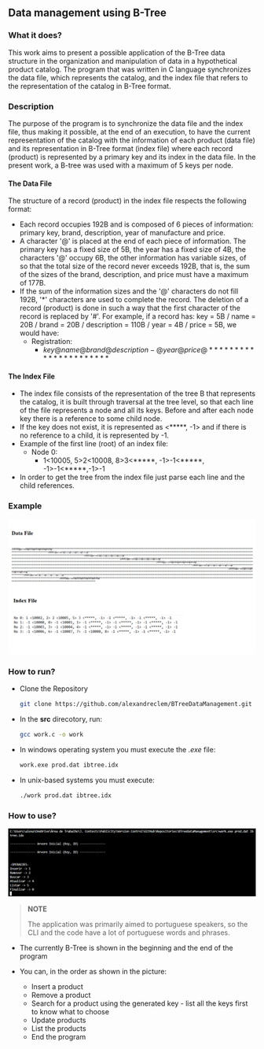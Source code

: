 ## Data management using B-Tree

### What it does?
This work aims to present a possible application of the B-Tree data structure in the organization and manipulation of data in a hypothetical product catalog. The program that was written in C language synchronizes the data file, which represents the catalog, and the index file that refers to the representation of the catalog in B-Tree format.

### Description
The purpose of the program is to synchronize the data file and the index file, thus making it possible, at the end of an execution, to have the current representation of the catalog with the information of each product (data file) and its representation in B-Tree format (index file) where each record (product) is represented by a primary key and its index in the data file. In the present work, a B-tree was used with a maximum of 5 keys per node.

#### The Data File
The structure of a record (product) in the index file respects the following format:
- Each record occupies 192B and is composed of 6 pieces of information: primary key, brand, description, year of manufacture and price.
- A character '@' is placed at the end of each piece of information. The primary key has a fixed size of 5B, the year has a fixed size of 4B, the characters '@' occupy 6B, the other information has variable sizes, of so that the total size of the record never exceeds 192B, that is, the sum of the sizes of the brand, description, and price must have a maximum of 177B.
- If the sum of the information sizes and the '@' characters do not fill 192B, '*' characters are used to complete the record. The deletion of a record (product) is done in such a way that the first character of the record is replaced by '#'. For example, if a record has: key = 5B / name = 20B / brand = 20B / description = 110B / year = 4B / price = 5B, we would have:
    - Registration:
        - $key@name@brand@description-@year@price@***************** *****$

#### The Index File
- The index file consists of the representation of the tree B that represents the catalog, it is built through traversal at the tree level, so that each line of the file represents a node and all its keys. Before and after each node key there is a reference to some child node.
- If the key does not exist, it is represented as <*****, -1> and if there is no reference to a child, it is represented by -1. 
- Example of the first line (root) of an index file:
    - Node 0:        
         - 1<10005, 5>2<10008, 8>3<\*\*\*\*\*, -1>-1<\*\*\*\*\*, -1>-1<\*\*\*\*\*,-1>-1
- In order to get the tree from the index file just parse each line and the child references.

### Example
![title](./images/img.png)


### How to run?
- Clone the Repository
    ```bash
    git clone https://github.com/alexandreclem/BTreeDataManagement.git
    ```
- In the **src** direcotory, run:
    ```bash
    gcc work.c -o work
    ```
- In windows operating system you must execute the *.exe* file:
    ```bash
    work.exe prod.dat ibtree.idx
    ```
- In unix-based systems you must execute:
    ```bash
    ./work prod.dat ibtree.idx
    ```

### How to use?
![title](./images/img_2.png)

> **NOTE**
>
> The application was primarily aimed to portuguese speakers, so the CLI and the code have a lot of portuguese words and phrases.

- The currently B-Tree is shown in the beginning and the end of the program

- You can, in the order as shown in the picture:
    - Insert a product
    - Remove a product
    - Search for a product using the generated key - list all the keys first to know what to choose
    - Update products
    - List the products
    - End the program
